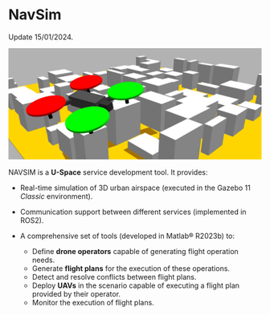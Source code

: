 
# NavSim

Update 15/01/2024.

![NavSim](./doc/img/navsim.jpg)


NAVSIM is a **U-Space** service development tool. It provides:

- Real-time simulation of 3D urban airspace (executed in the Gazebo 11 _Classic_ environment).

- Communication support between different services (implemented in ROS2).

- A comprehensive set of tools (developed in Matlab® R2023b) to:

  - Define **drone operators** capable of generating flight operation needs.
  - Generate **flight plans** for the execution of these operations.
  - Detect and resolve conflicts between flight plans.
  - Deploy **UAVs** in the scenario capable of executing a flight plan provided by their operator.
  - Monitor the execution of flight plans.